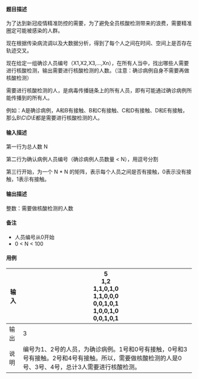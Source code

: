 #### 题目描述

为了达到新冠疫情精准防控的需要，为了避免全员核酸检测带来的浪费，需要精准圈定可能被感染的人群。

现在根据传染病流调以及大数据分析，得到了每个人之间在时间、空间上是否存在轨迹交叉。

现在给定一组确诊人员编号（X1,X2,X3,...,Xn），在所有人当中，找出哪些人需要进行核酸检测，输出需要进行核酸检测的人数。（注意：确诊病例自身不需要再做核酸检测）

需要进行核酸检测的人，是病毒传播链条上的所有人员，即有可能通过确诊病例所能传播到的所有人。

例如：A是确诊病例，A和B有接触、B和C有接触、C和D有接触、D和E有接触，那么B\C\D\E都是需要进行核酸检测的人。

#### 输入描述

第一行为总人数 N

第二行为确认病例人员编号（确诊病例人员数量 < N），用逗号分割

第三行开始，为一个 N * N 的矩阵，表示每个人员之间是否有接触，0表示没有接触，1表示有接触。

#### 输出描述

整数：需要做核酸检测的人数

#### 备注

* 人员编号从0开始
* 0 < N < 100

#### 用例


| 输入 | 5<br/>1,2<br/>1,1,0,1,0<br/>1,1,0,0,0<br/>0,0,1,0,1<br/>1,0,0,1,0<br/>0,0,1,0,1                                                                    |
| ------ | ---------------------------------------------------------------------------------------------------------------------------------------------------- |
| 输出 | 3                                                                                                                                                  |
| 说明 | 编号为1、2号的人员，为确诊病例。1号和0号有接触，0号和3号有接触。2号和4号有接触。所以，需要做核酸检测的人是0号、3号、4号，总计3人需要进行核酸检测。 |
